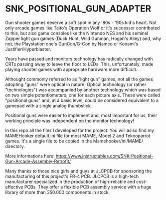 # SNK_POSITIONAL_GUN_ADAPTER
Gun shooter games deserve a soft spot in any '80s - '90s kid's heart. Not only arcade games like Taito's Operation Wolf or it's successor contributed to this, but also game consoles like the Nintendo NES and his seminal Zapper light gun games (Duck Hunt, Wild Gunman, Hogan's Alley) and, why not, the Playstation one's GunCon/G-Con by Namco or Konami's Justifier/Hyperblaster.

Years have passed and monitors technology has radically changed with CRTs passing away to leave the floor to LEDs. This, unfortunately, made playing shooter games with appropriate hardware more difficult.

Althought commonly referred to as "light gun" games, not all the games adopting "guns" were optical in nature. Optical technology (or rather "technologies") was accompanied by another technology which was based on two simple potentiometers, one for each picture axis. These were called "positional guns" and, at a basic level, could be considered equivalent to a gamepad with a single analog thumbstick.

Positional guns were easier to implement and, most important for us, their working principle was independent on the monitor technology!

In this repo all the files I developed for the project. You will aslso find my MAMEHooker default.ini file for most MAME, Model 2 and Teknoparrot games. It's a single file to be copied in the Mamehooker/ini/MAME/ directory.

More informations here: https://www.instructables.com/SNK-Positional-Gun-Arcade-Assembly-Retrofit/

Many thanks to those nice girls and guys at JLCPCB for sponsoring the manufacturing of this project's FR-4 PCB.
JLCPCB is a high-tech manufacturer specialized in the production of high-reliable and cost-effective PCBs. They offer a flexible PCB assembly service with a huge library of more than 350.000 components in stock.

